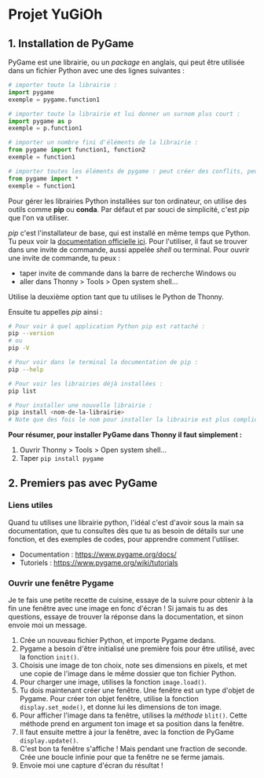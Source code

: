 # Projet YuGiOh

## 1. Installation de PyGame

PyGame est une librairie, ou un *package* en anglais, qui peut être utilisée dans un fichier Python avec une des lignes suivantes : 
```python
# importer toute la librairie :
import pygame
exemple = pygame.function1

# importer toute la librairie et lui donner un surnom plus court :
import pygame as p
exemple = p.function1

# importer un nombre fini d'éléments de la librairie :
from pygame import function1, function2 
exemple = function1

# importer toutes les éléments de pygame : peut créer des conflits, peu recommandé :
from pygame import *
exemple = function1
```

Pour gérer les librairies Python installées sur ton ordinateur, on utilise des outils comme **pip** ou **conda**.
Par défaut et par souci de simplicité, c'est *pip* que l'on va utiliser.

*pip* c'est l'installateur de base, qui est installé en même temps que Python. Tu peux voir la [documentation officielle ici](https://pypi.org/project/pip/). Pour l'utiliser, il faut se trouver dans une invite de commande, aussi appelée *shell* ou terminal.
Pour ouvrir une invite de commande, tu peux : 
- taper invite de commande dans la barre de recherche Windows ou
- aller dans Thonny > Tools > Open system shell...

Utilise la deuxième option tant que tu utilises le Python de Thonny.

Ensuite tu appelles *pip* ainsi : 
```bash
# Pour voir à quel application Python pip est rattaché :
pip --version
# ou
pip -V

# Pour voir dans le terminal la documentation de pip : 
pip --help

# Pour voir les librairies déjà installées :
pip list

# Pour installer une nouvelle librairie : 
pip install <nom-de-la-librairie>
# Note que des fois le nom pour installer la librairie est plus compliqué 
```

**Pour résumer, pour installer PyGame dans Thonny il faut simplement :**
1. Ouvrir Thonny > Tools > Open system shell...
2. Taper ```pip install pygame```

## 2. Premiers pas avec PyGame

### Liens utiles
Quand tu utilises une librairie python, l'idéal c'est d'avoir sous la main sa documentation, que tu consultes dès que tu as besoin de détails sur une fonction, et des exemples de codes, pour apprendre comment l'utiliser.
- Documentation : https://www.pygame.org/docs/
- Tutoriels : https://www.pygame.org/wiki/tutorials

### Ouvrir une fenêtre Pygame 
Je te fais une petite recette de cuisine, essaye de la suivre pour obtenir à la fin une fenêtre avec une image en fonc d'écran ! Si jamais tu as des questions, essaye de trouver la réponse dans la documentation, et sinon envoie moi un message.

1. Crée un nouveau fichier Python, et importe Pygame dedans.
2. Pygame a besoin d'être initialisé une première fois pour être utilisé, avec la fonction ```init()```.
3. Choisis une image de ton choix, note ses dimensions en pixels, et met une copie de l'image dans le même dossier que ton fichier Python.
4. Pour charger une image, utilises la fonction ```image.load()```.
5. Tu dois maintenant créer une fenêtre. Une fenêtre est un type d'objet de Pygame. Pour créer ton objet fenêtre, utilise la fonction ```display.set_mode()```, et donne lui les dimensions de ton image.
6. Pour afficher l'image dans ta fenêtre, utilises la *méthode* ```blit()```. Cette méthode prend en argument ton image et sa position dans la fenêtre. 
7. Il faut ensuite mettre à jour la fenêtre, avec la fonction de PyGame ```display.update()```.
8. C'est bon ta fenêtre s'affiche ! Mais pendant une fraction de seconde. Crée une boucle infinie pour que ta fenêtre ne se ferme jamais.
9. Envoie moi une capture d'écran du résultat !